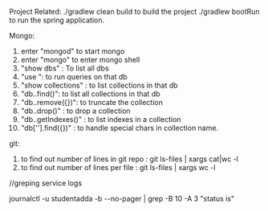 Project Related:
./gradlew clean build to build the project
./gradlew bootRun to run the spring application.

Mongo:
1. enter "mongod" to start mongo
2. enter "mongo" to enter mongo shell
3. "show dbs" : To list all dbs
4. "use <dbname>": to run queries on that db
5. "show collections" : to list collections in that db
6. "db.<collection>.find()": to list all collections in that db
7. "db.<collection>.remove({})": to truncate the collection
8. "db.<collection>.drop()" : to drop a collection
9. "db.<collection>.getIndexes()" : to list indexes in a collection
10. "db['<collection>'].find({})" : to handle special chars in collection name.

git:

1. to find out number of lines in git repo : git ls-files | xargs cat|wc -l
2. to find out number of lines per file : git ls-files | xargs wc -l

//greping service logs

journalctl -u studentadda -b --no-pager | grep -B 10 -A 3 "status is"